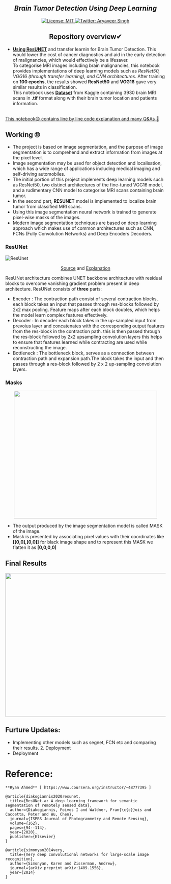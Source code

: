 <h2 align="center"><i>Brain Tumor Detection Using Deep Learning</i></h2>
<p align="center">

  <a href="https://github.com/Aryavir07/Detecting-Brain-Tumor-Using-Deep-Learning/blob/main/LICENSE">
    <img alt="License: MIT" src="https://img.shields.io/badge/license-MIT-yellow.svg" target="_blank" />
  </a>
  <a href="https://twitter.com/aryaveersingh07">
    <img alt="Twitter: Aryaveer Singh" src="https://img.shields.io/twitter/follow/AryaveerSingh.svg?style=social" target="_blank" />
  </a>
</p>

<h2 align="center">Repository overview✔</h2>

- <a href="https://arxiv.org/abs/1904.00592" target="_blank"><strong>Using ResUNET</strong></a> and transfer learnin for Brain Tumor Detection. This would lower the cost of cancer diagnostics and aid in the early detection of malignancies, which would effectively be a lifesaver. <br>To categorise MRI images including brain malignancies, this notebook provides implementations of deep learning models such as *ResNet50, VGG16 (through transfer learning), and CNN architectures*. After training on **100 epochs**, the results showed **ResNet50** and **VGG16** gave very similar results in classification. <br>This notebook uses <a href="https://www.kaggle.com/mateuszbuda/lgg-mri-segmentation" target="_blank"><strong>Dataset</strong></a> from Kaggle containing 3930 brain MRI scans in **.tif** format along with their brain tumor location and patients information.
<br>
<u>This notebook😊 contains line by line code explanation and many Q&As 🙌</u>

##

## Working 🙄
- The project is based on image segmentation, and the purpose of image segmentation is to comprehend and extract information from images at the pixel level.
- Image segmentation may be used for object detection and localisation, which has a wide range of applications including medical imaging and self-driving automobiles.
- The initial portion of this project implements deep learning models such as ResNet50, two distinct architectures of the fine-tuned VGG16 model, and a rudimentary CNN model to categorise MRI scans containing brain tumor.
- In the second part, **RESUNET** model is implemented to localize brain tumor from classified MRI scans.
- Using this image segmentation neural network is trained to generate pixel-wise masks of the images.
- Modern image segmentation techniques are based on deep learning approach which makes use of common architectures such as CNN, FCNs (Fully Convolution Networks) and Deep Encoders Decoders.


### ResUNet
![ResUnet](https://user-images.githubusercontent.com/42632417/110745770-cac0be80-8261-11eb-87d3-894861b11a4c.png)

<p align="center">
  <a href="https://www.researchgate.net/figure/Illustration-of-the-proposed-Res-Unet-architecture-as-the-generator_fig2_327748708" target="_blank">Source</a> 
  and <a href="https://idiotdeveloper.com/what-is-resunet/" target="_blank">Explanation</a>
</p>

ResUNet architecture combines UNET backbone architecture with residual blocks to overcome vanishing gradient problem present in deep architecture.
ResUNet consists of **three** parts:

<ul>
  <li>Encoder : The contraction path consist of several contraction blocks, each block takes an input that passes through res-blocks followed by 2x2 max pooling. Feature maps after each block doubles, which helps the model learn complex features effectively.</li>
  <li>Decoder : In decoder each block takes in the up-sampled input from prevoius layer and concatenates with the corresponding output features from the res-block in the contraction path. this is then passed through the res-block followed by 2x2 upsampling convolution layers this helps to ensure that features learned while contracting are used while reconstructing the image.</li>
  <li>Bottleneck : The bottleneck block, serves as a connection between contraction path and expansion path.The block takes the input and then passes through
a res-block followed by 2 x 2 up-sampling convolution layers.</li>
</ul>

### Masks
<p align="center">
  <img src="https://user-images.githubusercontent.com/42632417/110747969-1e80d700-8265-11eb-9139-a7d7d6063d6b.png" height = 400 width = 450></img>
</p>
<ul>
  <li>The output produced by the image segmentation model is called MASK of the image.</li>
  <li>Mask is presented by associating pixel values with their coordinates like <strong>[[0,0],[0,0]]</strong> for black image shape and to represent this MASK we flatten it as <strong>[0,0,0,0]</strong></li>
</ul>

## Final Results

<p align = "center">
  <img src = "https://user-images.githubusercontent.com/42632417/110748369-9fd86980-8265-11eb-8308-6639fc6fc63e.png" height = 450 width = 750 > </img>
</p>

## Furture Updates:
- Implementing other models such as segnet, FCN etc and comparing their results. 2. Deployment
- Deployment

# Reference:
```
**Ryan Ahmed** [ https://www.coursera.org/instructor/~48777395 ]

@article{diakogiannis2020resunet,
  title={ResUNet-a: A deep learning framework for semantic segmentation of remotely sensed data},
  author={Diakogiannis, Foivos I and Waldner, Fran{\c{c}}ois and Caccetta, Peter and Wu, Chen},
  journal={ISPRS Journal of Photogrammetry and Remote Sensing},
  volume={162},
  pages={94--114},
  year={2020},
  publisher={Elsevier}
}

@article{simonyan2014very,
  title={Very deep convolutional networks for large-scale image recognition},
  author={Simonyan, Karen and Zisserman, Andrew},
  journal={arXiv preprint arXiv:1409.1556},
  year={2014}
}
```

